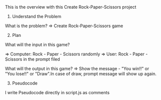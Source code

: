 This is the overview with this Create Rock-Paper-Scissors project

1. Understand the Problem

What is the problem? 
=> Create Rock-Paper-Scissors game

2. Plan

What will the input in this game? 

=> Computer: Rock - Paper - Scissors randomly
=> User: Rock - Paper - Scissors in the prompt filed

What will the output in this game?
=> Show the message - "You win!!" or "You lose!!" or "Draw".In case of draw, prompt message will show up again.

3. Pseudocode

I write Pseudocode directly in script.js as comments